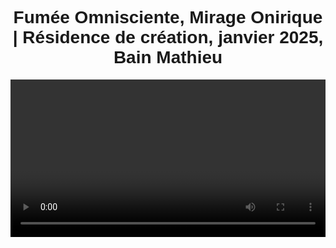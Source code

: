 <html lang="fr">
 <head>
 <meta charset="UTF-8">
 <meta name="viewport" content="width=device-width, initial-scale=1.0">
 <title>Félix-Antoine Coutu</title>
 <style>
    body {
        font-family: Arial, sans-serif;
        text-align: center;
        padding: 10px;
    }
 
    .video-container {
       position: relative;
       display: inline-block;
    }
 
    video {
       width: 100%;
       max-width: 2000px;
    }
 
    .btn-video {
        position: absolute;
        top: 10px;
        left: 10%;
        transform: translateX(-50%);
        background-color: #433d69;
        color: white;
        padding: 10px 20px;
        border: none;
        font-size: 14px;
        cursor: pointer;
        border-radius: 5px;
        opacity: 0.8;
        transition: opacity 0.3s, background-color 0.3s;
        z-index: 10;
        text-align: left;
    }
 
    .btn-video:hover {
        opacity: 1;
    }
 
    .btn-salle1 {
        background-color: #194f18;
    }
 
    .btn-salle2 {
        background-color: #433d69;
    }
 </style>
 </head>
 <body>
 
 <h1 class="titre-1">Fumée Omnisciente, Mirage Onirique | Résidence de création, janvier 2025, Bain Mathieu</h1>
 
 <div class="video-container">
    <video id="video" controls autoplay>
    <video id="video" controls>
       <source src="https://dl.dropboxusercontent.com/scl/fi/vn856dku4ckgm35azhbz1/Fumee-Omnisciente-Mirage-Onirique02.mp4?rlkey=khuru1f6c5woeclemz1ai9rlz&st=pksoqe29&raw=1" type="video/mp4">    
       Votre navigateur ne prend pas en charge la vidéo HTML5.
    </video>
 
    <button id="btnBascule" class="btn-video">Audio salle de droite</button>
 </div>
 
 <audio id="audioSalle1" loop>
    <source src="https://www.dropbox.com/scl/fi/5y2aka0keombw6ha0ltg4/FOMO_Audio_Perfo-res-Bain-Mathieu.wav?rlkey=bjy3ssu3mofyg2m5jgvbvwmgl&st=9brcjj0g&raw=1" type="audio/wav">
 </audio>
 
 <audio id="audioSalle2" loop>
    <source src="audio_salle2.mp3" type="audio/mp3">
 </audio>
 
 <script>
     var video = document.getElementById("video");
     var audioSalle1 = document.getElementById("audioSalle1");
     var audioSalle2 = document.getElementById("audioSalle2");
     var btnBascule = document.getElementById("btnBascule");
 
     var audioActif = audioSalle2;
     btnBascule.classList.add("btn-salle2");
 
     video.addEventListener("play", function() {
         if (audioActif.paused) {
             audioActif.currentTime = video.currentTime;
             audioActif.play();
         }
     });
 
     video.addEventListener("pause", function() {
         audioActif.pause();
     });
 
     video.addEventListener("timeupdate", function() {
         if (!video.paused) {
             audioActif.currentTime = video.currentTime;
         }
     });
 
     video.addEventListener("seeked", function() {
         audioActif.currentTime = video.currentTime;
     });
 
     btnBascule.addEventListener("click", function() {
         if (audioActif === audioSalle1) {
             audioSalle1.muted = true;
             audioSalle2.muted = false;
             audioActif = audioSalle2;
             btnBascule.textContent = "Audio salle de droite";
             btnBascule.classList.remove("btn-salle1");
             btnBascule.classList.add("btn-salle2");
         } else {
             audioSalle1.muted = false;
             audioSalle2.muted = true;
             audioActif = audioSalle1;
             btnBascule.textContent = "Audio salle de gauche";
             btnBascule.classList.remove("btn-salle2");
             btnBascule.classList.add("btn-salle1");
         }
 
         audioActif.currentTime = video.currentTime;
         if (!video.paused) {
             audioActif.play();
         }
     });
 
     // Fonction pour forcer le bouton en mode plein écran
     function adjustButtonInFullscreen() {
         btnBascule.style.zIndex = "9999"; // Force z-index élevé en mode plein écran
     }
 
     // Fonction pour réinitialiser le bouton lorsque l'on quitte le plein écran
     function resetButtonAfterFullscreen() {
         btnBascule.style.zIndex = "10"; // Réinitialise le z-index lorsque l'on quitte le plein écran
     }
 
     // Rendre le bouton visible et ajuster le z-index en mode plein écran
     document.addEventListener("fullscreenchange", function() {
         if (document.fullscreenElement) {
             adjustButtonInFullscreen();  // Le bouton devient visible avec z-index élevé
         } else {
             resetButtonAfterFullscreen();  // Réinitialisation du z-index
         }
     });
 
     document.addEventListener("webkitfullscreenchange", function() {
         if (document.webkitFullscreenElement) {
             adjustButtonInFullscreen();  // Le bouton devient visible avec z-index élevé
         } else {
             resetButtonAfterFullscreen();  // Réinitialisation du z-index
         }
     });

     // L'utilisateur peut activer le plein écran manuellement en cliquant sur la vidéo
     video.addEventListener("click", function() {
         if (video.requestFullscreen) {
             video.requestFullscreen();
         } else if (video.webkitRequestFullscreen) { // Safari
             video.webkitRequestFullscreen();
         }
     };
     });
 
 </script>
 </body>
 </html>
